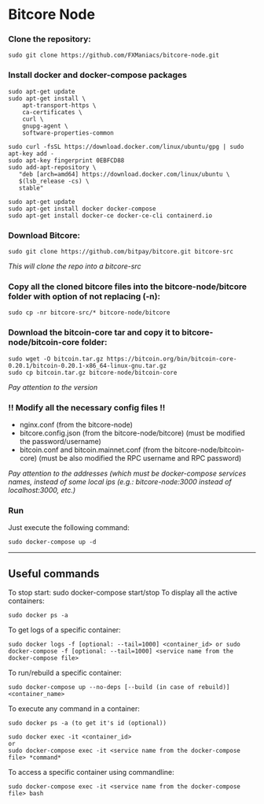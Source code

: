 # Bitcore Node

### Clone the repository:

```
sudo git clone https://github.com/FXManiacs/bitcore-node.git
```

### Install docker and docker-compose packages

```
sudo apt-get update
sudo apt-get install \
    apt-transport-https \
    ca-certificates \
    curl \
    gnupg-agent \
    software-properties-common
	
sudo curl -fsSL https://download.docker.com/linux/ubuntu/gpg | sudo apt-key add -
sudo apt-key fingerprint 0EBFCD88
sudo add-apt-repository \
   "deb [arch=amd64] https://download.docker.com/linux/ubuntu \
   $(lsb_release -cs) \
   stable"
   
sudo apt-get update
sudo apt-get install docker docker-compose
sudo apt-get install docker-ce docker-ce-cli containerd.io
```

### Download Bitcore:
```
sudo git clone https://github.com/bitpay/bitcore.git bitcore-src
```
*This will clone the repo into a bitcore-src*

### Copy all the cloned bitcore files into the bitcore-node/bitcore folder with option of not replacing (-n):
```
sudo cp -nr bitcore-src/* bitcore-node/bitcore
```

### Download the bitcoin-core tar and copy it to bitcore-node/bitcoin-core folder:
```
sudo wget -O bitcoin.tar.gz https://bitcoin.org/bin/bitcoin-core-0.20.1/bitcoin-0.20.1-x86_64-linux-gnu.tar.gz
sudo cp bitcoin.tar.gz bitcore-node/bitcoin-core
```
*Pay attention to the version*

### !! Modify all the necessary config files !!

- nginx.conf (from the bitcore-node)
- bitcore.config.json (from the bitcore-node/bitcore) (must be modified the password/username)
- bitcoin.conf and bitcoin.mainnet.conf (from the bitcore-node/bitcoin-core) (must be also modified the RPC username and RPC password)

*Pay attention to the addresses (which must be docker-compose services names, instead of some local ips (e.g.: bitcore-node:3000 instead of localhost:3000, etc.)*

### Run

Just execute the following command:
```
sudo docker-compose up -d
```

---------------------------------------------------------------------------------------------------------------------------------------------------------------------
## Useful commands
To stop start: sudo docker-compose start/stop
To display all the active containers:
```
sudo docker ps -a
```
To get logs of a specific container:
```
sudo docker logs -f [optional: --tail=1000] <container_id> or sudo docker-compose -f [optional: --tail=1000] <service name from the docker-compose file>
```
To run/rebuild a specific container:
```
sudo docker-compose up --no-deps [--build (in case of rebuild)] <container_name>
```
To execute any command in a container:
```
sudo docker ps -a (to get it's id (optional))

sudo docker exec -it <container_id>
or
sudo docker-compose exec -it <service name from the docker-compose file> *command*
```
To access a specific container using commandline:
```
sudo docker-compose exec -it <service name from the docker-compose file> bash
```
